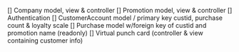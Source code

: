  [] Company model, view & controller
 [] Promotion model, view & controller
 [] Authentication
 [] CustomerAccount model / primary key custid, purchase count & loyalty scale
 [] Purchase model w/foreign key of custid and promotion name (readonly)
 [] Virtual punch card (controller & view containing customer info)
 
 
 
 
